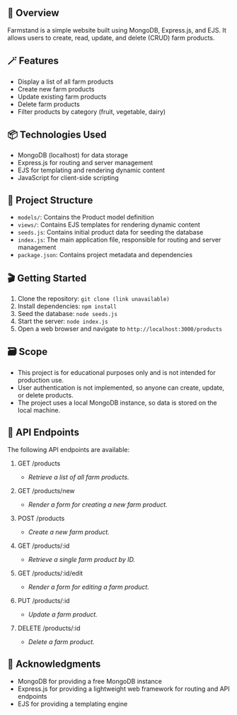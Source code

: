 ## 💫 Overview
Farmstand is a simple website built using MongoDB, Express.js, and EJS. It allows users to create, read, update, and delete (CRUD) farm products.

## 🪄 Features

- Display a list of all farm products
- Create new farm products
- Update existing farm products
- Delete farm products
- Filter products by category (fruit, vegetable, dairy)

## 📦 Technologies Used

- MongoDB (localhost) for data storage
- Express.js for routing and server management
- EJS for templating and rendering dynamic content
- JavaScript for client-side scripting

## 📃 Project Structure

- `models/`: Contains the Product model definition
- `views/`: Contains EJS templates for rendering dynamic content
- `seeds.js`: Contains initial product data for seeding the database
- `index.js`: The main application file, responsible for routing and server management
- `package.json`: Contains project metadata and dependencies

## 🎬 Getting Started

1. Clone the repository: `git clone (link unavailable)`
2. Install dependencies: `npm install`
3. Seed the database: `node seeds.js`
4. Start the server: `node index.js`
5. Open a web browser and navigate to `http://localhost:3000/products`

## 🗃 Scope 

- This project is for educational purposes only and is not intended for production use.
- User authentication is not implemented, so anyone can create, update, or delete products.
- The project uses a local MongoDB instance, so data is stored on the local machine.

## 🔗 API Endpoints

The following API endpoints are available:

1. GET /products
   - *Retrieve a list of all farm products.*

2. GET /products/new
   - *Render a form for creating a new farm product.*

3. POST /products
   - *Create a new farm product.*

4. GET /products/:id
   - *Retrieve a single farm product by ID.*

5. GET /products/:id/edit
   - *Render a form for editing a farm product.*

6. PUT /products/:id
   - *Update a farm product.*

7. DELETE /products/:id
   - *Delete a farm product.*


## 📄 Acknowledgments

- MongoDB for providing a free MongoDB instance
- Express.js for providing a lightweight web framework for routing and API endpoints
- EJS for providing a templating engine
